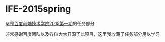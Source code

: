 # IFE-2015spring

这是[百度前端技术学院2015第一期](https://github.com/baidu-ife/ife)的任务部分

非常感谢百度团队以及各位大大开源了此项目，这里我收藏了任务部分用以学习
